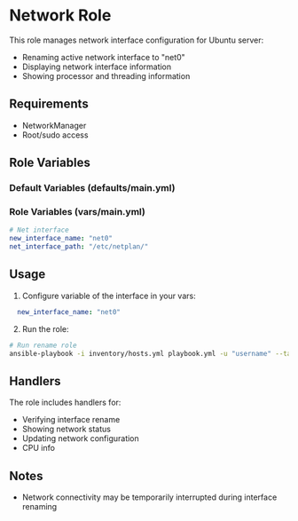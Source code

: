 # Network Role

This role manages network interface configuration for Ubuntu server:
- Renaming active network interface to "net0"
- Displaying network interface information
- Showing processor and threading information

## Requirements

- NetworkManager
- Root/sudo access

## Role Variables

### Default Variables (defaults/main.yml)

### Role Variables (vars/main.yml)
```yaml
# Net interface 
new_interface_name: "net0"
net_interface_path: "/etc/netplan/"
```

## Usage

1. Configure variable of the interface in your vars:
```yaml
  new_interface_name: "net0"
```

2. Run the role:
```bash
# Run rename role
ansible-playbook -i inventory/hosts.yml playbook.yml -u "username" --tags rename
```

## Handlers

The role includes handlers for:
- Verifying interface rename
- Showing network status
- Updating network configuration
- CPU info

## Notes

- Network connectivity may be temporarily interrupted during interface renaming

